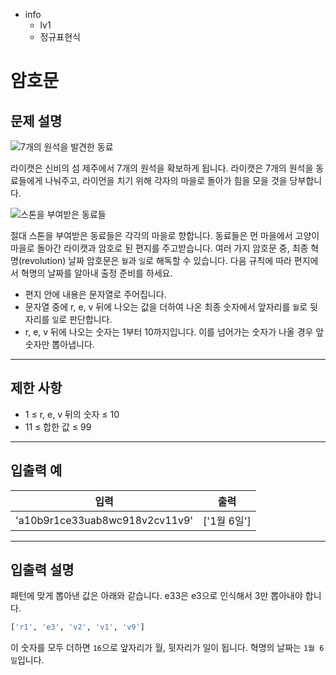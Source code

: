 - info
    - lv1
    - 정규표현식

# 암호문

## 문제 설명

![7개의 원석을 발견한 동료](./2_1.webp)

라이캣은 신비의 섬 제주에서 7개의 원석을 확보하게 됩니다. 라이캣은 7개의 원석을 동료들에게 나눠주고, 라이언을 치기 위해 각자의 마을로 돌아가 힘을 모을 것을 당부합니다.

![스톤을 부여받은 동료들](./2_2.webp)

절대 스톤을 부여받은 동료들은 각각의 마을로 향합니다. 동료들은 먼 마을에서 고양이 마을로 돌아간 라이캣과 암호로 된 편지를 주고받습니다. 여러 가지 암호문 중, 최종 혁명(revolution) 날짜 암호문은 `월`과 `일`로 해독할 수 있습니다. 다음 규칙에 따라 편지에서 혁명의 날짜를 알아내 출정 준비를 하세요.

- 편지 안에 내용은 문자열로 주어집니다.
- 문자열 중에 r, e, v 뒤에 나오는 값을 더하여 나온 최종 숫자에서 앞자리를 `월`로 뒷자리를 `일`로 판단합니다.
- r, e, v 뒤에 나오는 숫자는 1부터 10까지입니다. 이를 넘어가는 숫자가 나올 경우 앞 숫자만 뽑아냅니다.

---

## 제한 사항

- 1 ≤ r, e, v 뒤의 숫자 ≤ 10
- 11 ≤ 합한 값 ≤ 99

---

## 입출력 예

| 입력                                  | 출력  |
| ---------------------------------------- | ------- |
| 'a10b9r1ce33uab8wc918v2cv11v9'          | ['1월 6일'] |

---

## 입출력 설명

패턴에 맞게 뽑아낸 값은 아래와 같습니다. e33은 e3으로 인식해서 3만 뽑아내야 합니다.

```py
['r1', 'e3', 'v2', 'v1', 'v9']
```

이 숫자를 모두 더하면 `16`으로 앞자리가 월, 뒷자리가 일이 됩니다. 혁명의 날짜는 `1월 6일`입니다.
